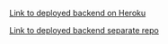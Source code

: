 [Link to deployed backend on Heroku](https://hidden-caverns-90730.herokuapp.com/api/persons)

[Link to deployed backend separate repo](https://github.com/clemcodes/phonebook)